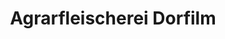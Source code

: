 ---
title: "Agrarfleischerei Dorfilm"
url: /bad-lobenstein/agrarfleischerei-dorfilm/
shop: Metzgerei
---